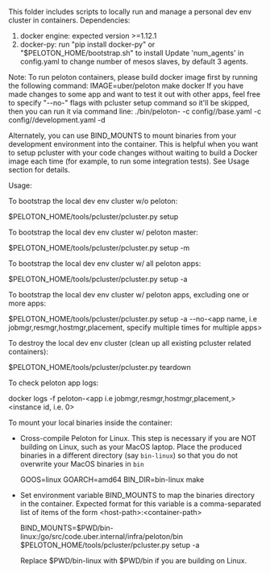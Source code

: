 This folder includes scripts to locally run and manage a personal dev env cluster in containers.
Dependencies:
1) docker engine: expected version >=1.12.1
2) docker-py: run "pip install docker-py" or "$PELOTON_HOME/bootstrap.sh" to install
Update 'num_agents' in config.yaml to change number of mesos slaves, by default 3 agents.

Note:
To run peloton containers, please build docker image first by running the following command:
IMAGE=uber/peloton make docker
If you have made changes to some app and want to test it out with other apps, feel free to
specify "--no-<app>" flags with pcluster setup command so it'll be skipped, then you can run
it via command line:
./bin/peloton-<app> -c config/<app>/base.yaml -c config/<app>/development.yaml -d

Alternately, you can use BIND_MOUNTS to mount binaries from your development environment
into the container. This is helpful when you want to setup pcluster with your code
changes without waiting to build a Docker image each time (for example, to run some
integration tests). See Usage section for details.

Usage:

To bootstrap the local dev env cluster w/o peloton:

$PELOTON_HOME/tools/pcluster/pcluster.py setup

To bootstrap the local dev env cluster w/ peloton master:

$PELOTON_HOME/tools/pcluster/pcluster.py setup -m

To bootstrap the local dev env cluster w/ all peloton apps:

$PELOTON_HOME/tools/pcluster/pcluster.py setup -a

To bootstrap the local dev env cluster w/ peloton apps, excluding one or more apps:

$PELOTON_HOME/tools/pcluster/pcluster.py setup -a --no-<app name, i.e jobmgr,resmgr,hostmgr,placement, specify multiple times for multiple apps>

To destroy the local dev env cluster (clean up all existing pcluster related containers):

$PELOTON_HOME/tools/pcluster/pcluster.py teardown

To check peloton app logs:

docker logs -f peloton-<app i.e jobmgr,resmgr,hostmgr,placement,><instance id, i.e. 0>

To mount your local binaries inside the container:

* Cross-compile Peloton for Linux. This step is necessary if you are NOT building on Linux,
such as your MacOS laptop. Place the produced binaries in a different directory
(say `bin-linux`) so that you do not overwrite your MacOS binaries in `bin`

    GOOS=linux GOARCH=amd64 BIN_DIR=bin-linux make

* Set environment variable BIND_MOUNTS to map the binaries directory in the container.
Expected format for this variable is a comma-separated list of items of the form
\<host-path>:\<container-path>

    BIND_MOUNTS=$PWD/bin-linux:/go/src/code.uber.internal/infra/peloton/bin \
    $PELOTON_HOME/tools/pcluster/pcluster.py setup -a

  Replace $PWD/bin-linux with $PWD/bin if you are building on Linux.
